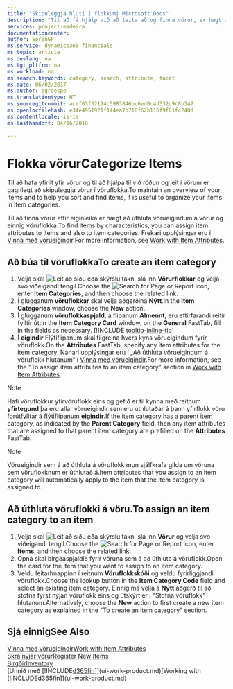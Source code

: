 ```yaml
---
title: "Skipuleggja hluti í flokkum| Microsoft Docs"
description: "Til að fá hjálp við að leita að og finna vörur, er hægt að úthluta eiginleikum vöru og skipuleggja vörur í flokkum."
services: project-madeira
documentationcenter: 
author: SorenGP
ms.service: dynamics365-financials
ms.topic: article
ms.devlang: na
ms.tgt_pltfrm: na
ms.workload: na
ms.search.keywords: category, search, attribute, facet
ms.date: 06/02/2017
ms.author: sgroespe
ms.translationtype: HT
ms.sourcegitcommit: acef03f32124c5983846bc6ed0c4d332c9c8b347
ms.openlocfilehash: e34e4951921f144ea7b718f62b116f9f01fc240d
ms.contentlocale: is-is
ms.lasthandoff: 04/16/2018

---
```

# <a name="categorize-items"></a><span data-ttu-id="af52e-103">Flokka vörur</span><span class="sxs-lookup"><span data-stu-id="af52e-103">Categorize Items</span></span>
<span data-ttu-id="af52e-104">Til að hafa yfirlit yfir vörur og til að hjálpa til við röðun og leit í vörum er gagnlegt að skipuleggja vörur í vöruflokka.</span><span class="sxs-lookup"><span data-stu-id="af52e-104">To maintain an overview of your items and to help you sort and find items, it is useful to organize your items in item categories.</span></span>

<span data-ttu-id="af52e-105">Til að finna vörur eftir eiginleika er hægt að úthluta vörueigindum á vörur og einnig vöruflokka.</span><span class="sxs-lookup"><span data-stu-id="af52e-105">To find items by characteristics, you can assign item attributes to items and also to item categories.</span></span> <span data-ttu-id="af52e-106">Frekari upplýsingar eru í [Vinna með vörueigindir](inventory-how-work-item-attributes.md).</span><span class="sxs-lookup"><span data-stu-id="af52e-106">For more information, see [Work with Item Attributes](inventory-how-work-item-attributes.md).</span></span>

## <a name="to-create-an-item-category"></a><span data-ttu-id="af52e-107">Að búa til vöruflokka</span><span class="sxs-lookup"><span data-stu-id="af52e-107">To create an item category</span></span>
1. <span data-ttu-id="af52e-108">Velja skal ![Leit að síðu eða skýrslu](media/ui-search/search_small.png "Leit að síðu eða skýrslu táknið") tákn, slá inn **Vörurflokkar** og velja svo viðeigandi tengil.</span><span class="sxs-lookup"><span data-stu-id="af52e-108">Choose the ![Search for Page or Report](media/ui-search/search_small.png "Search for Page or Report icon") icon, enter **Item Categories**, and then choose the related link.</span></span>
2. <span data-ttu-id="af52e-109">Í glugganum **vöruflokkar** skal velja aðgerðina **Nýtt**.</span><span class="sxs-lookup"><span data-stu-id="af52e-109">In the **Item Categories** window, choose the **New** action.</span></span>
3. <span data-ttu-id="af52e-110">Í glugganum **vöruflokkaspjald**, á flipanum **Almennt**, eru eftirfarandi reitir fylltir út:</span><span class="sxs-lookup"><span data-stu-id="af52e-110">In the **Item Category Card** window, on the **General** FastTab, fill in the fields as necessary.</span></span> [!INCLUDE [tooltip-inline-tip](includes/tooltip-inline-tip_md.md)]
4. <span data-ttu-id="af52e-111">Í **eigindir** Flýtiflipanum skal tilgreina hvers kyns vörueigindum fyrir vöruflokk.</span><span class="sxs-lookup"><span data-stu-id="af52e-111">On the **Attributes** FastTab, specify any item attributes for the item category.</span></span> <span data-ttu-id="af52e-112">Nánari upplýsingar eru í „Að úthluta vörueigindum á vöruflokk hlutanum“ í [Vinna með vörueigindir](inventory-how-work-item-attributes.md).</span><span class="sxs-lookup"><span data-stu-id="af52e-112">For more information, see the "To assign item attributes to an item category" section in [Work with Item Attributes](inventory-how-work-item-attributes.md).</span></span>

> [!NOTE]  
>   <span data-ttu-id="af52e-113">Hafi vöruflokkur yfirvöruflokk eins og gefið er til kynna með reitnum **yfirtegund** þá eru allar vörueigindir sem eru úthlutaðar á þann yfirflokk vöru forútfylltar á flýtiflipanum **eigindir**.</span><span class="sxs-lookup"><span data-stu-id="af52e-113">If the item category has a parent item category, as indicated by the **Parent Category** field, then any item attributes that are assigned to that parent item category are prefilled on the **Attributes** FastTab.</span></span>

> [!NOTE]  
>   <span data-ttu-id="af52e-114">Vörueigindir sem á að úthluta á vöruflokk mun sjálfkrafa gilda um vöruna sem vöruflokknum er úthlutað á.</span><span class="sxs-lookup"><span data-stu-id="af52e-114">Item attributes that you assign to an item category will automatically apply to the item that the item category is assigned to.</span></span>

## <a name="to-assign-an-item-category-to-an-item"></a><span data-ttu-id="af52e-115">Að úthluta vöruflokki á vöru.</span><span class="sxs-lookup"><span data-stu-id="af52e-115">To assign an item category to an item</span></span>
1. <span data-ttu-id="af52e-116">Velja skal ![Leit að síðu eða skýrslu](media/ui-search/search_small.png "Leit að síðu eða skýrslu táknið") tákn, slá inn **Vörur** og velja svo viðeigandi tengil.</span><span class="sxs-lookup"><span data-stu-id="af52e-116">Choose the ![Search for Page or Report](media/ui-search/search_small.png "Search for Page or Report icon") icon, enter **Items**, and then choose the related link.</span></span>
2. <span data-ttu-id="af52e-117">Opna skal birgðaspjaldið fyrir vöruna sem á að úthluta á vöruflokk.</span><span class="sxs-lookup"><span data-stu-id="af52e-117">Open the card for the item that you want to assign to an item category.</span></span>
3. <span data-ttu-id="af52e-118">Veldu leitarhnappinn í reitnum **Vöruflokkskóði** og veldu fyrirliggjandi vöruflokk.</span><span class="sxs-lookup"><span data-stu-id="af52e-118">Choose the lookup button in the **Item Category Code** field and select an existing item category.</span></span> <span data-ttu-id="af52e-119">Einnig má velja á **Nýtt** aðgerð til að stofna fyrst nýjan vöruflokk eins og útskýrt er í "Stofna vöruflokk" hlutanum.</span><span class="sxs-lookup"><span data-stu-id="af52e-119">Alternatively, choose the **New** action to first create a new item category as explained in the "To create an item category" section.</span></span>

## <a name="see-also"></a><span data-ttu-id="af52e-120">Sjá einnig</span><span class="sxs-lookup"><span data-stu-id="af52e-120">See Also</span></span>
[<span data-ttu-id="af52e-121">Vinna með vörueigindir</span><span class="sxs-lookup"><span data-stu-id="af52e-121">Work with Item Attributes</span></span>](inventory-how-work-item-attributes.md)  
[<span data-ttu-id="af52e-122">Skrá nýjar vörur</span><span class="sxs-lookup"><span data-stu-id="af52e-122">Register New Items</span></span>](inventory-how-register-new-items.md)  
[<span data-ttu-id="af52e-123">Birgðir</span><span class="sxs-lookup"><span data-stu-id="af52e-123">Inventory</span></span>](inventory-manage-inventory.md)  
<span data-ttu-id="af52e-124">[Unnið með [!INCLUDE[d365fin](includes/d365fin_md.md)]](ui-work-product.md)</span><span class="sxs-lookup"><span data-stu-id="af52e-124">[Working with [!INCLUDE[d365fin](includes/d365fin_md.md)]](ui-work-product.md)</span></span>


